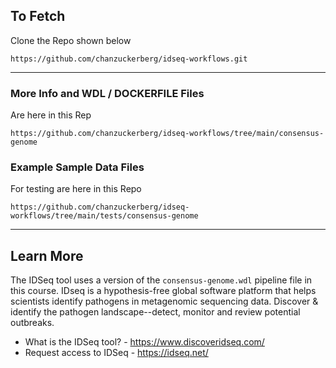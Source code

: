## To Fetch

Clone the Repo shown below

```
https://github.com/chanzuckerberg/idseq-workflows.git
```
---

### More Info and WDL / DOCKERFILE Files

Are here in this Rep

````
https://github.com/chanzuckerberg/idseq-workflows/tree/main/consensus-genome
````

### Example Sample Data Files

For testing are here in this Repo

````
https://github.com/chanzuckerberg/idseq-workflows/tree/main/tests/consensus-genome
````

--- 

## Learn More

The IDSeq tool uses a version of the `consensus-genome.wdl` pipeline file in this course.  IDseq is a hypothesis-free global software platform that helps scientists identify pathogens in metagenomic sequencing data. Discover & identify the pathogen landscape--detect, monitor and review potential outbreaks.

- What is the IDSeq tool? - https://www.discoveridseq.com/
- Request access to IDSeq - https://idseq.net/
